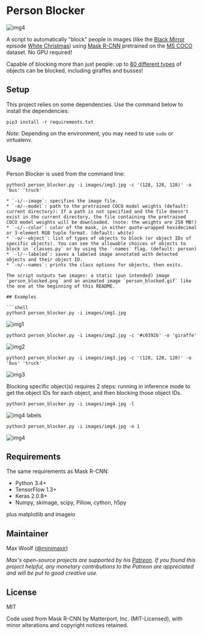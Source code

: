 # Person Blocker

![img4](example_output/img4_blocked.gif)

A script to automatically "block" people in images (like the [Black Mirror](https://en.wikipedia.org/wiki/Black_Mirror) episode [White Christmas](https://en.wikipedia.org/wiki/White_Christmas_(Black_Mirror))) using [Mask R-CNN](https://github.com/matterport/Mask_RCNN) pretrained on the [MS COCO](https://arxiv.org/abs/1405.0312) dataset. No GPU required!

Capable of blocking more than just people: up to [80 different types](https://github.com/minimaxir/person-blocker/blob/master/classes.py) of objects can be blocked, including giraffes and busses!

## Setup

This project relies on some dependencies. Use the command below to install the dependencies:

```shell
pip3 install -r requirements.txt
```

_Note_: Depending on the environment, you may need to use `sudo` or virtualenv.

## Usage

Person Blocker is used from the command line:

```shell
python3 person_blocker.py -i images/img3.jpg -c '(128, 128, 128)' -o 'bus' 'truck'

* `-i/--image`: specifies the image file.
* `-m/--model`: path to the pretrained COCO model weights (default: current directory): If a path is not specified and the file doesn't exist in the current directory, the file containing the pretrained COCO model weights will be downloaded. (note: the weights are 258 MB!)
* `-c/--color`: color of the mask, in either quote-wrapped hexidecimal or 3-element RGB tuple format. (default: white)
* `-o/--object`: list of types of objects to block (or object IDs of specific objects). You can see the allowable choices of objects to block in `classes.py` or by using the `-names` flag. (default: person)
* `-l/--labeled`: saves a labeled image annotated with detected objects and their object ID.
* `-n/--names`: prints the class options for objects, then exits.

The script outputs two images: a static (pun intended) image `person_blocked.png` and an animated image `person_blocked.gif` like the one at the beginning of this README.

## Examples

```shell
python3 person_blocker.py -i images/img1.jpg
```

![img1](example_output/img1_blocked.png)

```shell
python3 person_blocker.py -i images/img2.jpg -c '#c0392b' -o 'giraffe'
```

![img2](example_output/img2_blocked.png)

```shell
python3 person_blocker.py -i images/img3.jpg -c '(128, 128, 128)' -o 'bus' 'truck'
```

![img3](example_output/img3_blocked.png)

Blocking specific object(s) requires 2 steps: running in inference mode to get the object IDs for each object, and then blocking those object IDs.

```shell
python3 person_blocker.py -i images/img4.jpg -l
```

![img4 labels](example_output/img4_labels.png)

```shell
python3 person_blocker.py -i images/img4.jpg -o 1
```

![img4](example_output/img4_blocked.png)

## Requirements

The same requirements as Mask R-CNN:
* Python 3.4+
* TensorFlow 1.3+
* Keras 2.0.8+
* Numpy, skimage, scipy, Pillow, cython, h5py

plus matplotlib and imageio

## Maintainer

Max Woolf ([@minimaxir](http://minimaxir.com))

*Max's open-source projects are supported by his [Patreon](https://www.patreon.com/minimaxir). If you found this project helpful, any monetary contributions to the Patreon are appreciated and will be put to good creative use.*

## License

MIT

Code used from Mask R-CNN by Matterport, Inc. (MIT-Licensed), with minor alterations and copyright notices retained.
